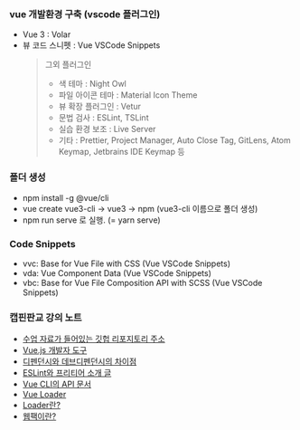 ### vue 개발환경 구축 (vscode 플러그인)

- Vue 3 : Volar
- 뷰 코드 스니펫 : Vue VSCode Snippets
  > 그외 플러그인
  >
  > - 색 테마 : Night Owl
  > - 파일 아이콘 테마 : Material Icon Theme
  > - 뷰 확장 플러그인 : Vetur
  > - 문법 검사 : ESLint, TSLint
  > - 실습 환경 보조 : Live Server
  > - 기타 : Prettier, Project Manager, Auto Close Tag, GitLens, Atom Keymap, Jetbrains IDE Keymap 등

### 폴더 생성

- npm install -g @vue/cli
- vue create vue3-cli -> vue3 -> npm (vue3-cli 이름으로 폴더 생성)
- npm run serve 로 실행. (= yarn serve)

### Code Snippets

- vvc: Base for Vue File with CSS (Vue VSCode Snippets)
- vda: Vue Component Data (Vue VSCode Snippets)
- vbc: Base for Vue File Composition API with SCSS (Vue VSCode Snippets)

### 캡핀판교 강의 노트

- [수업 자료가 들어있는 깃헙 리포지토리 주소](https://github.com/joshua1988/learn-vue-js)
- [Vue.js 개발자 도구](https://chromewebstore.google.com/detail/vuejs-devtools/nhdogjmejiglipccpnnnanhbledajbpd?)
- [디펜던시와 데브디펜던시의 차이점](https://joshua1988.github.io/webpack-guide/build/npm-module-install.html#%EA%B0%9C%EB%B0%9C%EC%9A%A9-%EB%9D%BC%EC%9D%B4%EB%B8%8C%EB%9F%AC%EB%A6%AC%EC%99%80-%EB%B0%B0%ED%8F%AC%EC%9A%A9-%EB%9D%BC%EC%9D%B4%EB%B8%8C%EB%9F%AC%EB%A6%AC-%EA%B5%AC%EB%B6%84%ED%95%98%EA%B8%B0)
- [ESLint와 프리티어 소개 글](https://joshua1988.github.io/web-development/vuejs/boost-productivity)
- [Vue CLI의 API 문서](https://cli.vuejs.org/config/#vue-config-js)
- [Vue Loader](https://vue-loader.vuejs.org/#what-is-vue-loader)
- [Loader란?](https://joshua1988.github.io/webpack-guide/concepts/loader.html)
- [웹팩이란?](https://joshua1988.github.io/webpack-guide/webpack/what-is-webpack.html)
